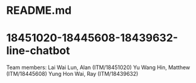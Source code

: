 # README.md
# 18451020-18445608-18439632-line-chatbot

Team members:
Lai Wai Lun, Alan (ITM/18451020)
Yu Wang Hin, Matthew (ITM/18445608)
Yung Hon Wai, Ray (ITM/18439632)

